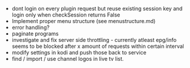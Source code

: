 * dont login on every plugin request but reuse existing session key and login
  only when checkSession returns False
* Implement proper menu structure (see menustructure.md)
* error handling?
* paginate programs
* investigate and fix server side throttling - currently atleast epg/info
  seems to be blocked after x amount of requests within certain interval
* modify settings in kodi and push those back to service
* find / import / use channel logos in live tv list.


